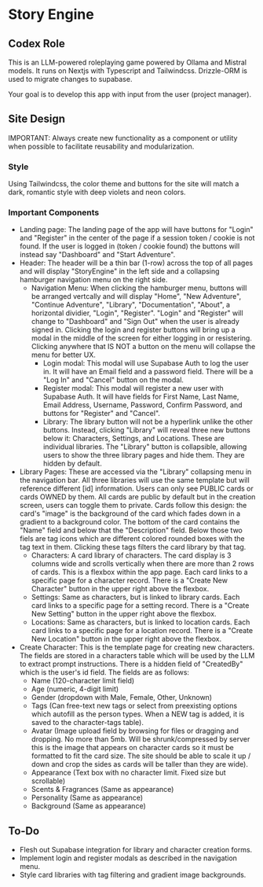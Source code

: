 # Story Engine

## Codex Role

This is an LLM-powered roleplaying game powered by Ollama and Mistral models.
It runs on Nextjs with Typescript and Tailwindcss.
Drizzle-ORM is used to migrate changes to supabase.

Your goal is to develop this app with input from the user (project manager).

## Site Design

IMPORTANT: Always create new functionality as a component or utility when possible to facilitate reusability and modularization.

### Style

Using Tailwindcss, the color theme and buttons for the site will match a dark, romantic style with deep violets and neon colors.

### Important Components

- Landing page: The landing page of the app will have buttons for "Login" and "Register" in the center of the page if a session token / cookie is not found. If the user is logged in (token / cookie found) the buttons will instead say "Dashboard" and "Start Adventure".
- Header: The header will be a thin bar (1-row) across the top of all pages and will display "StoryEngine" in the left side and a collapsing hamburger navigation menu on the right side.
  - Navigation Menu: When clicking the hamburger menu, buttons will be arranged vertcally and will display "Home", "New Adventure", "Continue Adventure", "Library", "Documentation", "About", a horizontal dividier, "Login",      "Register". "Login" and "Register" will change to "Dashboard" and "Sign Out" when the user is already signed in. Clicking the login and register buttons will bring up a modal in the middle of the screen for either           logging in or resistering. Clicking anywhere that IS NOT a button on the menu will collapse the menu for better UX.
      - Login modal: This modal will use Supabase Auth to log the user in. It will have an Email field and a password field. There will be a "Log In" and "Cancel" button on the modal.
      - Register modal: This modal will register a new user with Supabase Auth. It will have fields for First Name, Last Name, Email Address, Username, Password, Confirm Password, and buttons for "Register" and "Cancel".
      - Library: The library button will not be a hyperlink unlike the other buttons. Instead, clicking "Library" will reveal three new buttons below it: Characters, Settings, and Locations. These are individual libraries.        The "Library" button is collapsible, allowing users to show the three library pages and hide them. They are hidden by default.
- Library Pages: These are accessed via the "Library" collapsing menu in the navigation bar. All three libraries will use the same template but will reference different [id] information. Users can only see PUBLIC cards or cards OWNED by them. All cards are public by default but in the creation screen, users can toggle them to private. Cards follow this design: the card's "image" is the background of the card which fades down in a gradient to a background color. The bottom of the card contains the "Name" field and below that the "Description" field. Below those two fiels are tag icons which are different colored rounded boxes with the tag text in them. Clicking these tags filters the card library by that tag.
    - Characters: A card library of characters. The card display is 3 columns wide and scrolls vertically when there are more than 2 rows of cards. This is a flexbox within the app page. Each card links to a specific page         for a character record. There is a "Create New Character" button in the upper right above the flexbox.
    - Settings: Same as characters, but is linked to library cards. Each card links to a specific page for a setting record. There is a "Create New Setting" button in the upper right above the flexbox.
    - Locations: Same as characters, but is linked to location cards. Each card links to a specific page for a location record. There is a "Create New Location" button in the upper right above the flexbox.
- Create Character: This is the template page for creating new characters. The fields are stored in a characters table which will be used by the LLM to extract prompt instructions. There is a hidden field of "CreatedBy" which is the user's id field. The fields are as follows:
  - Name (120-character limit field)
  - Age (numeric, 4-digit limit)
  - Gender (dropdown with Male, Female, Other, Unknown)
  - Tags (Can free-text new tags or select from preexisting options which autofill as the person types. When a NEW tag is added, it is saved to the character-tags table).
  - Avatar (Image upload field by browsing for files or dragging and dropping. No more than 5mb. Will be shrunk/compressed by server this is the image that appears on character cards so it must be formatted to fit the card size. The site should be able to scale it up / down and crop the sides as cards will be taller than they are wide).
  - Appearance (Text box with no character limit. Fixed size but scrollable)
  - Scents & Fragrances (Same as appearance)
  - Personality (Same as appearance)
  - Background (Same as appearance)

## To-Do
- Flesh out Supabase integration for library and character creation forms.
- Implement login and register modals as described in the navigation menu.
- Style card libraries with tag filtering and gradient image backgrounds.
